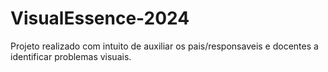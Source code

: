 # VisualEssence-2024

Projeto realizado com intuito de auxiliar os pais/responsaveis e docentes a identificar problemas visuais.
